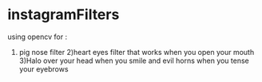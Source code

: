 # instagramFilters
using opencv for : 
1) pig nose filter 
2)heart eyes filter that  works when you open your mouth
3)Halo over your head when you smile and evil horns when you tense your eyebrows

